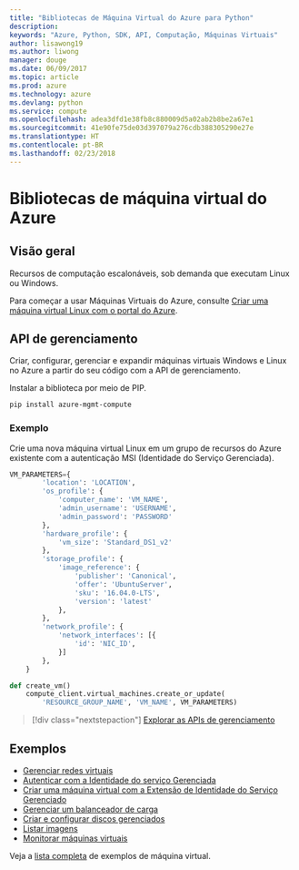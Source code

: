 ```yaml
---
title: "Bibliotecas de Máquina Virtual do Azure para Python"
description: 
keywords: "Azure, Python, SDK, API, Computação, Máquinas Virtuais"
author: lisawong19
ms.author: liwong
manager: douge
ms.date: 06/09/2017
ms.topic: article
ms.prod: azure
ms.technology: azure
ms.devlang: python
ms.service: compute
ms.openlocfilehash: adea3dfd1e38fb8c880009d5a02ab2b8be2a67e1
ms.sourcegitcommit: 41e90fe75de03d397079a276cdb388305290e27e
ms.translationtype: HT
ms.contentlocale: pt-BR
ms.lasthandoff: 02/23/2018
---
```

# <a name="azure-virtual-machine-libraries"></a>Bibliotecas de máquina virtual do Azure

## <a name="overview"></a>Visão geral

Recursos de computação escalonáveis, sob demanda que executam Linux ou Windows.

Para começar a usar Máquinas Virtuais do Azure, consulte [Criar uma máquina virtual Linux com o portal do Azure](/azure/virtual-machines/linux/quick-create-portal).

## <a name="management-api"></a>API de gerenciamento

Criar, configurar, gerenciar e expandir máquinas virtuais Windows e Linux no Azure a partir do seu código com a API de gerenciamento.

Instalar a biblioteca por meio de PIP.

```bash
pip install azure-mgmt-compute 
```   

### <a name="example"></a>Exemplo

Crie uma nova máquina virtual Linux em um grupo de recursos do Azure existente com a autenticação MSI (Identidade do Serviço Gerenciada).

```python
VM_PARAMETERS={
        'location': 'LOCATION',
        'os_profile': {
            'computer_name': 'VM_NAME',
            'admin_username': 'USERNAME',
            'admin_password': 'PASSWORD'
        },
        'hardware_profile': {
            'vm_size': 'Standard_DS1_v2'
        },
        'storage_profile': {
            'image_reference': {
                'publisher': 'Canonical',
                'offer': 'UbuntuServer',
                'sku': '16.04.0-LTS',
                'version': 'latest'
            },
        },
        'network_profile': {
            'network_interfaces': [{
                'id': 'NIC_ID',
            }]
        },
    }

def create_vm()
    compute_client.virtual_machines.create_or_update(
        'RESOURCE_GROUP_NAME', 'VM_NAME', VM_PARAMETERS)
```

> [!div class="nextstepaction"]
> [Explorar as APIs de gerenciamento](/python/api/overview/azure/virtualmachines/management)

## <a name="samples"></a>Exemplos

* [Gerenciar redes virtuais][1]
* [Autenticar com a Identidade do serviço Gerenciada][2]
* [Criar uma máquina virtual com a Extensão de Identidade do Serviço Gerenciado][3]
* [Gerenciar um balanceador de carga][4]
* [Criar e configurar discos gerenciados][5]
* [Listar imagens][6] 
* [Monitorar máquinas virtuais][7]

Veja a [lista completa](https://azure.microsoft.com/resources/samples/?platform=python&term=virtual-machines) de exemplos de máquina virtual.

[1]: https://azure.microsoft.com/resources/samples/virtual-machines-python-manage/
[2]: https://github.com/Azure-Samples/resource-manager-python-manage-resources-with-msi
[3]: https://github.com/Azure-Samples/compute-python-msi-vm
[4]: https://azure.microsoft.com/resources/samples/network-python-manage-loadbalancer
[5]: ../docs-ref-conceptual/python-sdk-azure-samples-managed-disks.md
[6]: ../docs-ref-conceptual/python-sdk-azure-samples-list-images.md
[7]: ../docs-ref-conceptual/python-sdk-azure-samples-monitor-vms.md